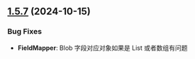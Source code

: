 ## [1.5.7](https://github.com/jinghui70/rainbow/compare/v1.5.6...v1.5.7) (2024-10-15)

### Bug Fixes

- **FieldMapper**: Blob 字段对应对象如果是 List 或者数组有问题